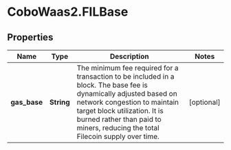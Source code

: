 # CoboWaas2.FILBase

## Properties

Name | Type | Description | Notes
------------ | ------------- | ------------- | -------------
**gas_base** | **String** | The minimum fee required for a transaction to be included in a block. The base fee is dynamically adjusted based on network congestion to maintain target block utilization. It is burned rather than paid to miners, reducing the total Filecoin supply over time. | [optional] 


